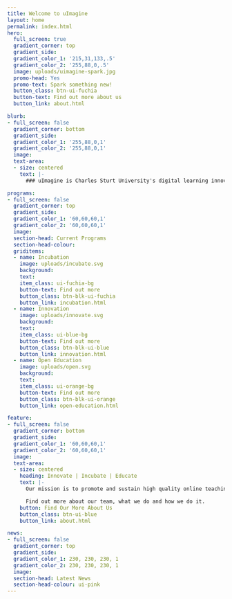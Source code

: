 ```yaml
---
title: Welcome to uImagine
layout: home
permalink: index.html
hero:
  full_screen: true
  gradient_corner: top
  gradient_side:
  gradient_color_1: '215,31,133,.5'
  gradient_color_2: '255,88,0,.5'
  image: uploads/uimagine-spark.jpg
  promo-head: Yes
  promo-text: Spark something new!
  button_class: btn-ui-fuchia
  button-text: Find out more about us
  button_link: about.html

blurb:
- full_screen: false
  gradient_corner: bottom
  gradient_side:
  gradient_color_1: '255,88,0,1'
  gradient_color_2: '255,88,0,1'
  image:
  text-area:
  - size: centered
    text: |-
      ### uImagine is Charles Sturt University's digital learning innovation laboratory and part of the Division of Learning and teaching.

programs:
- full_screen: false
  gradient_corner: top
  gradient_side:
  gradient_color_1: '60,60,60,1'
  gradient_color_2: '60,60,60,1'
  image:
  section-head: Current Programs
  section-head-colour:
  griditems:
  - name: Incubation
    image: uploads/incubate.svg
    background:
    text:
    item_class: ui-fuchia-bg
    button-text: Find out more
    button_class: btn-blk-ui-fuchia
    button_link: incubation.html
  - name: Innovation
    image: uploads/innovate.svg
    background:
    text:
    item_class: ui-blue-bg
    button-text: Find out more
    button_class: btn-blk-ui-blue
    button_link: innovation.html
  - name: Open Education
    image: uploads/open.svg
    background:
    text:
    item_class: ui-orange-bg
    button-text: Find out more
    button_class: btn-blk-ui-orange
    button_link: open-education.html

feature:
- full_screen: false
  gradient_corner: bottom
  gradient_side:
  gradient_color_1: '60,60,60,1'
  gradient_color_2: '60,60,60,1'
  image:
  text-area:
  - size: centered
    heading: Innovate | Incubate | Educate
    text: |-
      Our mission is to promote and sustain high quality online teaching and learning through **innovative digital practice**, **scholarship** and **incubation**. We aim to explore new technologies and approaches to teaching practice, underpinned by innovative ways of thinking about the design of learning resources, learning spaces and online learning curriculum.Find out more about our team, what we do and how we do it.

      Find out more about our team, what we do and how we do it.
    button: Find Our More About Us
    button_class: btn-ui-blue
    button_link: about.html

news:
- full_screen: false
  gradient_corner: top
  gradient_side:
  gradient_color_1: 230, 230, 230, 1
  gradient_color_2: 230, 230, 230, 1
  image:
  section-head: Latest News
  section-head-colour: ui-pink
---
```

